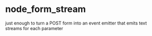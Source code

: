 node_form_stream
================

just enough to turn a POST form into an event emitter that emits text streams for each parameter